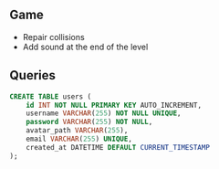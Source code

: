 ## Game
+ Repair collisions
+ Add sound at the end of the level


## Queries

```SQL
CREATE TABLE users (
    id INT NOT NULL PRIMARY KEY AUTO_INCREMENT,
    username VARCHAR(255) NOT NULL UNIQUE,
    password VARCHAR(255) NOT NULL,
    avatar_path VARCHAR(255),
    email VARCHAR(255) UNIQUE,
    created_at DATETIME DEFAULT CURRENT_TIMESTAMP
);
```